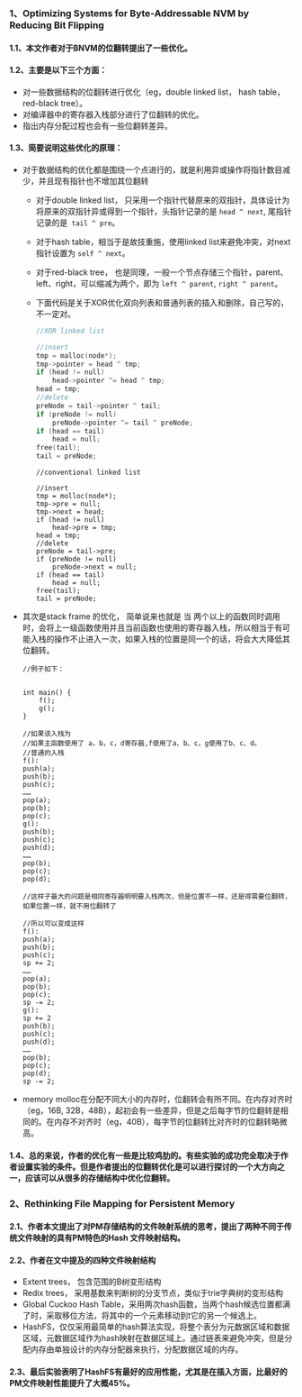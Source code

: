 ### 1、Optimizing Systems for Byte-Addressable NVM by Reducing Bit Flipping

#### 1.1、本文作者对于BNVM的位翻转提出了一些优化。

#### 1.2、主要是以下三个方面：

- 对一些数据结构的位翻转进行优化（eg，double linked list， hash table， red-black tree）。
- 对编译器中的寄存器入栈部分进行了位翻转的优化。
- 指出内存分配过程也会有一些位翻转差异。

#### 1.3、简要说明这些优化的原理：

- 对于数据结构的优化都是围绕一个点进行的，就是利用异或操作将指针数目减少，并且现有指针也不增加其位翻转

  - 对于double linked list， 只采用一个指针代替原来的双指针，具体设计为将原来的双指针异或得到一个指针，头指针记录的是 `head ^ next`, 尾指针记录的是` tail ^ pre`。

  - 对于hash table，相当于是故技重施，使用linked list来避免冲突，对next指针设置为 `self ^ next`。

  - 对于red-black tree， 也是同理，一般一个节点存储三个指针，parent、left、right，可以缩减为两个，即为 `left ^ parent`, `right ^ parent`。

  - 下面代码是关于XOR优化双向列表和普通列表的插入和删除，自己写的，不一定对。

    ```c++
    //XOR linked list
    
    //insert
    tmp = malloc(node*);
    tmp->pointer = head ^ tmp;
    if (head != null)
    	head->pointer ^= head ^ tmp;
    head = tmp;
    //delete
    preNode = tail->pointer ^ tail;
    if (preNode != null)
        preNode->pointer ^= tail ^ preNode;
    if (head == tail)
        head = null;
    free(tail);
    tail = preNode;
    ```

    ```
    //conventional linked list
    
    //insert
    tmp = molloc(node*);
    tmp->pre = null;
    tmp->next = head;
    if (head != null) 
        head->pre = tmp;
    head = tmp;
    //delete
    preNode = tail->pre;
    if (preNode != null)
        preNode->next = null;
    if (head == tail)
        head = null;
    free(tail);
    tail = preNode;
    ```

    

- 其次是stack frame 的优化， 简单说来也就是 当 两个以上的函数同时调用时，会将上一级函数使用并且当前函数也使用的寄存器入栈，所以相当于有可能入栈的操作不止进入一次，如果入栈的位置是同一个的话，将会大大降低其位翻转。

  ```pseudocode
  //例子如下：
  
  
  int main() {
      f();
      g();
  }
  
  //如果该入栈为
  //如果主函数使用了 a，b，c，d寄存器,f使用了a、b、c，g使用了b、c、d。
  //普通的入栈
  f():
  push(a);
  push(b);
  push(c);
  ……
  pop(a);
  pop(b);
  pop(c);
  g():
  push(b);
  push(c);
  push(d);
  ……
  pop(b);
  pop(c);
  pop(d);
  
  //这样子最大的问题是相同寄存器明明要入栈两次，但是位置不一样，还是得需要位翻转，如果位置一样，就不用位翻转了
  
  //所以可以变成这样
  f():
  push(a);
  push(b);
  push(c);
  sp += 2;
  ……
  pop(a);
  pop(b);
  pop(c);
  sp -= 2;
  g():
  sp += 2
  push(b);
  push(c);
  push(d);
  ……
  pop(b);
  pop(c);
  pop(d);
  sp -= 2;
  ```

- memory molloc在分配不同大小的内存时，位翻转会有所不同。在内存对齐时（eg，16B,  32B，48B），起初会有一些差异，但是之后每字节的位翻转是相同的。在内存不对齐时（eg，40B），每字节的位翻转比对齐时的位翻转略微高。

#### 1.4、总的来说，作者的优化有一些是比较鸡肋的。有些实验的成功完全取决于作者设置实验的条件。但是作者提出的位翻转优化是可以进行探讨的一个大方向之一，应该可以从很多的存储结构中优化位翻转。

### 2、Rethinking File Mapping for Persistent Memory

#### 2.1、作者本文提出了对PM存储结构的文件映射系统的思考，提出了两种不同于传统文件映射的具有PM特色的Hash 文件映射结构。

#### 2.2、作者在文中提及的四种文件映射结构

- Extent trees， 包含范围的B树变形结构
- Redix trees， 采用基数来判断树的分支节点，类似于trie字典树的变形结构
- Global Cuckoo Hash Table，采用两次hash函数，当两个hash候选位置都满了时，采取移位方法，将其中的一个元素移动到t它的另一个候选上。
-  HashFS，仅仅采用最简单的hash算法实现，将整个表分为元数据区域和数据区域，元数据区域作为hash映射在数据区域上。通过链表来避免冲突，但是分配内存由单独设计的内存分配器来执行，分配数据区域的内存。

#### 2.3、最后实验表明了HashFS有最好的应用性能，尤其是在插入方面，比最好的PM文件映射性能提升了大概45%。